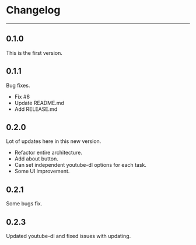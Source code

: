 # Changelog

---

## 0.1.0

This is the first version.

## 0.1.1

Bug fixes.

- Fix #6
- Update README.md
- Add RELEASE.md

## 0.2.0

Lot of updates here in this new version.

- Refactor entire architecture.
- Add about button.
- Can set independent youtube-dl options for each task.
- Some UI improvement.

## 0.2.1

Some bugs fix.

## 0.2.3

Updated youtube-dl and fixed issues with updating.
